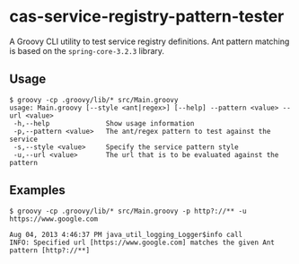 cas-service-registry-pattern-tester
===================================

A Groovy CLI utility to test service registry definitions. Ant pattern matching is based on the `spring-core-3.2.3` library.

## Usage

```
$ groovy -cp .groovy/lib/* src/Main.groovy
usage: Main.groovy [--style <ant|regex>] [--help] --pattern <value> --url <value>
 -h,--help              Show usage information
 -p,--pattern <value>   The ant/regex pattern to test against the service
 -s,--style <value>     Specify the service pattern style
 -u,--url <value>       The url that is to be evaluated against the pattern
```

## Examples

```
$ groovy -cp .groovy/lib/* src/Main.groovy -p http?://** -u https://www.google.com

Aug 04, 2013 4:46:37 PM java_util_logging_Logger$info call
INFO: Specified url [https://www.google.com] matches the given Ant pattern [http?://**]
```

